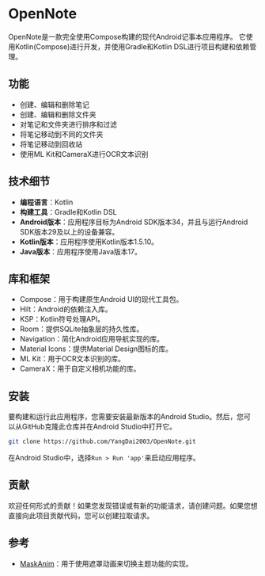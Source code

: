 # OpenNote

OpenNote是一款完全使用Compose构建的现代Android记事本应用程序。
它使用Kotlin(Compose)进行开发，并使用Gradle和Kotlin DSL进行项目构建和依赖管理。

## 功能

- 创建、编辑和删除笔记
- 创建、编辑和删除文件夹
- 对笔记和文件夹进行排序和过滤
- 将笔记移动到不同的文件夹
- 将笔记移动到回收站
- 使用ML Kit和CameraX进行OCR文本识别

## 技术细节

- **编程语言**：Kotlin
- **构建工具**：Gradle和Kotlin DSL
- **Android版本**：应用程序目标为Android SDK版本34，并且与运行Android SDK版本29及以上的设备兼容。
- **Kotlin版本**：应用程序使用Kotlin版本1.5.10。
- **Java版本**：应用程序使用Java版本17。

## 库和框架

- Compose：用于构建原生Android UI的现代工具包。
- Hilt：Android的依赖注入库。
- KSP：Kotlin符号处理API。
- Room：提供SQLite抽象层的持久性库。
- Navigation：简化Android应用导航实现的库。
- Material Icons：提供Material Design图标的库。
- ML Kit：用于OCR文本识别的库。
- CameraX：用于自定义相机功能的库。

## 安装

要构建和运行此应用程序，您需要安装最新版本的Android Studio。然后，您可以从GitHub克隆此仓库并在Android Studio中打开它。

```bash
git clone https://github.com/YangDai2003/OpenNote.git
```

在Android Studio中，选择`Run > Run 'app'`来启动应用程序。

## 贡献

欢迎任何形式的贡献！如果您发现错误或有新的功能请求，请创建问题。如果您想直接向此项目贡献代码，您可以创建拉取请求。

## 参考

- [MaskAnim](https://github.com/setruth/MaskAnim)：用于使用遮罩动画来切换主题功能的实现。